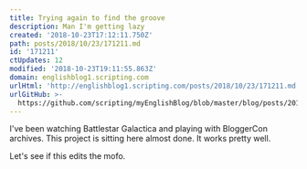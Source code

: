 ```yaml
---
title: Trying again to find the groove
description: Man I'm getting lazy
created: '2018-10-23T17:12:11.750Z'
path: posts/2018/10/23/171211.md
id: '171211'
ctUpdates: 12
modified: '2018-10-23T19:11:55.863Z'
domain: englishblog1.scripting.com
urlHtml: 'http://englishblog1.scripting.com/posts/2018/10/23/171211.md'
urlGitHub: >-
  https://github.com/scripting/myEnglishBlog/blob/master/blog/posts/2018/10/23/171211.md
---
```

I've been watching Battlestar Galactica and playing with BloggerCon archives. This project is sitting here almost done. It works pretty well.

Let's see if this edits the mofo.
